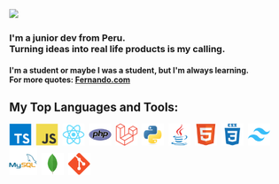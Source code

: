 <div>
     <img src="https://media.giphy.com/media/xTiIzJSKB4l7xTouE8/giphy.gif" width="400"/>
     <h3>I'm a junior dev from Peru. <br> Turning ideas into real life products is my calling.</h3>
     <h4> I'm a student or maybe I was a student, but I'm always learning. <br> For more quotes: <a href="https://fernandd0.github.io/portfolio/" target="_blank">Fernando.com</a></h4>
</div>


## My Top Languages and Tools:
<div>
     <img src="https://github.com/devicons/devicon/blob/master/icons/typescript/typescript-original.svg" title="Typescript" **alt="Typescript" width="40" height="40"/>&nbsp;
     <img src="https://github.com/devicons/devicon/blob/master/icons/javascript/javascript-original.svg" title="JavaScript" alt="JavaScript" width="40" height="40"/>&nbsp;
     <img src="https://github.com/devicons/devicon/blob/master/icons/react/react-original.svg" title="REACT" **alt="REACT" width="40" height="40"/>&nbsp;
     <img src="https://github.com/devicons/devicon/blob/master/icons/php/php-original.svg" title="PHP" **alt="PHP" width="40" height="40"/>&nbsp;
     <img src="https://github.com/devicons/devicon/blob/master/icons/laravel/laravel-original.svg" title="LARAVEL" **alt="LARAVEL" width="40" height="40"/>&nbsp;
     <img src="https://github.com/devicons/devicon/blob/master/icons/python/python-original.svg" title="Python" **alt="Python" width="40" height="40"/>&nbsp;
     <img src="https://github.com/devicons/devicon/blob/master/icons/java/java-original.svg" title="Java" alt="Java" width="40" height="40"/>&nbsp;
     <img src="https://github.com/devicons/devicon/blob/master/icons/html5/html5-original.svg" title="HTML5" alt="HTML" width="40" height="40"/>&nbsp;
     <img src="https://github.com/devicons/devicon/blob/master/icons/css3/css3-plain-wordmark.svg"  title="CSS3" alt="CSS" width="40" height="40"/>&nbsp;
     <img src="https://github.com/devicons/devicon/blob/master/icons/tailwindcss/tailwindcss-original.svg" title="TAILWIND" **alt="TAILWIND" width="40" height="40"/>&nbsp;
     <img src="https://github.com/devicons/devicon/blob/master/icons/mysql/mysql-original-wordmark.svg" title="MySQL"  alt="MySQL" width="50" height="50"/>&nbsp;
     <img src="https://github.com/devicons/devicon/blob/master/icons/mongodb/mongodb-original.svg" title="MONGODB"  alt="MONGODB" width="40" height="40"/>&nbsp;
     <img src="https://github.com/devicons/devicon/blob/master/icons/git/git-original.svg" title="Git" **alt="Git" width="40" height="40"/>&nbsp;
</div>
